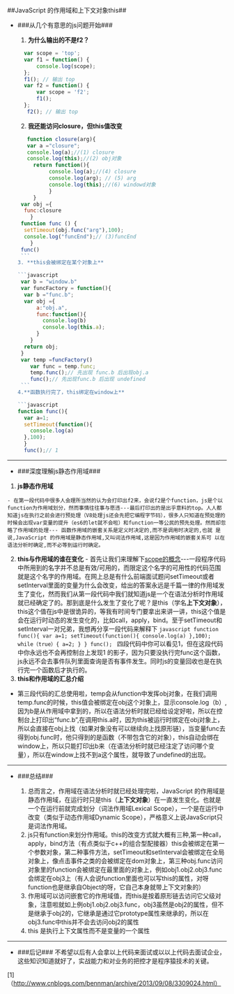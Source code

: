 ##JavaScript 的作用域和上下文对象this##

 - ###从几个有意思的js问题开始###

    1. **为什么输出的不是f2？**
      
      ```javascript
        var scope = 'top';
        var f1 = function() { 
            console.log(scope);
        };
        f1(); // 输出 top
        var f2 = function() { 
            var scope = 'f2'; 
            f1();
        };
         f2(); // 输出 top
      ```
    2. **我还能访问closure，但this值改变**
      
      ```javascript
         function closure(arg){
         var a ="closure";
         console.log(a);//(1) closure
         console.log(this);//(2) obj对象
           return function(){
                console.log(a);//(4) closure
                console.log(arg); // (5) arg
                console.log(this);//(6) windowd对象
                }
           }
       var obj ={
        func:closure
          }
       function func () {
        setTimeout(obj.func("arg"),100);
        console.log("funcEnd");// (3)funcEnd
          }
       func()
       ```
    3. **this会被绑定在某个对象上**
      
      ```javascript
       var b = "window.b"
       var funcFactory = function(){
        var b ="func.b";
        var obj ={
            a:"obj.a",
            func:function(){
              console.log(b)
              console.log(this.a);
            }
          }
        return obj;
       }
       var temp =funcFactory()
          var func = temp.func;
          temp.func();// 先出现 func.b 后出现obj.a
          func();// 先出现func.b 后出现 undefined
       ```
   4.**函数执行完了，this绑定在window上**
      
      ```javascript
      function func(){
        var a=1;
        setTimeout(function(){
          console.log(a)
        },100);
        }
        func();// 1
      ```  

*******

 - ###深度理解js静态作用域###
  1. **js静态作用域**
 
    - 在第一段代码中很多人会理所当然的认为会打印出f2来，会说f2是个function，js是个以function为作用域划分，然而事情往往事与愿违---最后打印出的是出乎意料的top。人人都知道js在执行之前会进行预处理（V8处理js还会先把它编程字节码），很多人只知道在预处理的时候会出现var变量的提升（es6的let就不会啦）和function一等公民的预先处理。然而却忽略了作用域的处理--- 函数作用域的嵌套关系是定义时决定的,而不是调用时决定的,也就 是说,JavaScript 的作用域是静态作用域,又叫词法作用域,这是因为作用域的嵌套关系可 以在语法分析时确定,而不必等到运行时确定。  
  2. **this与作用域的谁在变化**
    - 首先让我们来理解下<a href="https://en.wikipedia.org/wiki/Scope_(computer_science)">scope的概念</a>---一段程序代码中所用到的名字并不总是有效/可用的，而限定这个名字的可用性的代码范围就是这个名字的作用域。在网上总是有什么前端面试题问setTimeout或者setInterval里面的变量为什么会改变，给出的答案永远是千篇一律的作用域发生了变化，然而我们从第一段代码中我们就知道js是一个在语法分析时作用域就已经确定了的。那到底是什么发生了变化了呢？是this（学名**上下文对象**），this这个值在js中是很诡异的，等我有时间专门要拿出来讲一讲，this这个值是会在运行时动态的发生变化的，比如call，apply，bind。至于setTimeout和setInterval一对兄弟，我想再分享一段代码来解释下
    ```javascript
     function func(){
      var a=1;
      setTimeout(function(){
        console.log(a)
      },100);
      while（true）{
        a=2;
      }
    }
    func();
    ```
  四段代码中你可以看见1，但在这段代码中你永远也不会再控制台上发现1       的影子，因为只要没执行完func这个函数，js永远不会去事件队列里面查询是否有事件发生。同时js的变量回收也是在执行完一个函数后才执行的。
  3. **this和作用域的汇总介绍**
   - 第三段代码的汇总使用啦，temp会从function中发挥obj对象，在我们调用temp.func的时候，this值会被绑定在obj这个对象上，显示console.log（b）,因为b是从作用域中拿到的，所以在语法分析时就已经给设定好啦，所以在控制台上打印出“func.b”,在调用this.a时，因为this被运行时绑定在obj对象上，所以会直接在obj上找（如果对象没有可以继续向上找原形链），当变量func去得到obj.func时，他只得到的是函数（不带包含它的对象），this自动会绑在window上，所以只能打印出b来（在语法分析时就已经注定了访问哪个变量），所以在window上找不到a这个属性，就导致了undefined的出现。

-----
- ###总结###

  1. 总而言之，作用域在语法分析时就已经处理完啦，JavaScript 的作用域是静态作用域，在运行时只是this（**上下文对象**）在一直发生变化。也就是一个在运行前就完成划分（词法作用域Lexical Scope），一个是在运行中改变（类似于动态作用域Dynamic Scope），严格意义上说JavaScript只是词法作用域。
  2. js只有function来划分作用域。this的改变方式就大概有三种,第一种call，apply，bind方法（有点类似于c++的组合型配接器）this会被绑定在第一个参数对象，第二种事件方法，setTimeout和setInterval会被绑定在全局对象上，像点击事件之类的会被绑定在dom对象上，第三种obj.func访问对象里的function会被绑定在最里面的对象上，例如obj1.obj2.obj3.func会绑定在obj3上（有人会说function里面也可以写this的属性，对呀function也是继承自Object的呀，它自己本身就带上下文对象的）
  3. 作用域可以访问嵌套它的作用域值，而this是按着原形链去访问它父级对象，注意啦就如上例obj1.obj2.obj3.func，obj3虽然是obj2的属性，但不是继承于obj2的，它继承是通过它prototype属性来继承的，所以在obj3.func中this并不会去访问obj2的属性
  4. this 是执行上下文属性而不是变量的一个属性

*****
- ###后记###
    不希望以后有人会拿以上代码来面试或以以上代码去面试企业，这些知识知道就好了，实战能力和对业务的把控才是程序猿技术的关键。

[1]（http://www.cnblogs.com/bennman/archive/2013/09/08/3309024.html）